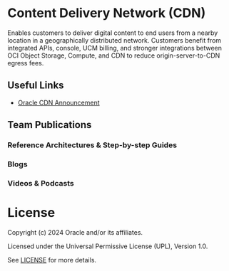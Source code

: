 # Content Delivery Network (CDN)

Enables customers to deliver digital content to end users from a nearby location in a geographically distributed network. Customers benefit from integrated APIs, console, UCM billing, and stronger integrations between OCI Object Storage, Compute, and CDN to reduce origin-server-to-CDN egress fees.


## Useful Links
- [Oracle CDN Announcement](https://www.oracle.com/uk/news/announcement/oracle-launches-new-flexible-cloud-infrastructure-services-2022-03-15/)

## Team Publications

### Reference Architectures & Step-by-step Guides


### Blogs
 



### Videos & Podcasts



# License

Copyright (c) 2024 Oracle and/or its affiliates.

Licensed under the Universal Permissive License (UPL), Version 1.0.

See [LICENSE](https://github.com/oracle-devrel/technology-engineering/blob/main/LICENSE) for more details.
